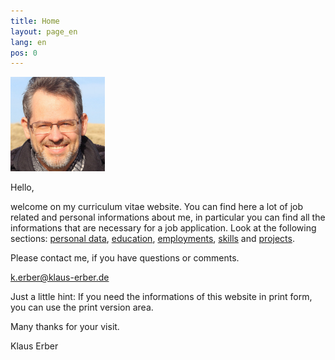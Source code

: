 ```yaml
---
title: Home
layout: page_en
lang: en
pos: 0
---
```

<img class="my-image" width="30%" src="img/ErberKlaus.jpg" />

Hello,

welcome on my curriculum vitae website. You can find here a lot of job related and personal informations about me, in particular you can find all the informations that are necessary for a job application. Look at the following sections: [personal data](pers_data.html), [education](education.html), [employments](employments.html), [skills](skills.html) and [projects](projects.html).

Please contact me, if you have questions or comments.

[k.erber@klaus-erber.de](mailto:k.erber@klaus-erber.de)

Just a little hint: If you need the informations of this website in print form, you can use the print version area.

Many thanks for your visit.

Klaus Erber
